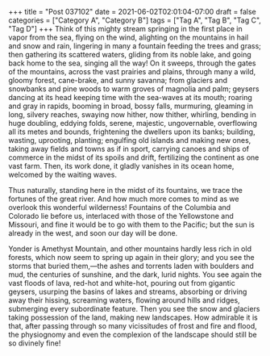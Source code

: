 +++
title = "Post 037102"
date = 2021-06-02T02:01:04-07:00
draft = false
categories = ["Category A", "Category B"]
tags = ["Tag A", "Tag B", "Tag C", "Tag D"]
+++
Think of this mighty stream springing in the first place in vapor from the sea, flying on the wind, alighting on the mountains in hail and snow and rain, lingering in many a fountain feeding the trees and grass; then gathering its scattered waters, gliding from its noble lake, and going back home to the sea, singing all the way! On it sweeps, through the gates of the mountains, across the vast prairies and plains, through many a wild, gloomy forest, cane-brake, and sunny savanna; from glaciers and snowbanks and pine woods to warm groves of magnolia and palm; geysers dancing at its head keeping time with the sea-waves at its mouth; roaring and gray in rapids, booming in broad, bossy falls, murmuring, gleaming in long, silvery reaches, swaying now hither, now thither, whirling, bending in huge doubling, eddying folds, serene, majestic, ungovernable, overflowing all its metes and bounds, frightening the dwellers upon its banks; building, wasting, uprooting, planting; engulfing old islands and making new ones, taking away fields and towns as if in sport, carrying canoes and ships of commerce in the midst of its spoils and drift, fertilizing the continent as one vast farm. Then, its work done, it gladly vanishes in its ocean home, welcomed by the waiting waves.

Thus naturally, standing here in the midst of its fountains, we trace the fortunes of the great river. And how much more comes to mind as we overlook this wonderful wilderness! Fountains of the Columbia and Colorado lie before us, interlaced with those of the Yellowstone and Missouri, and fine it would be to go with them to the Pacific; but the sun is already in the west, and soon our day will be done.

Yonder is Amethyst Mountain, and other mountains hardly less rich in old forests, which now seem to spring up again in their glory; and you see the storms that buried them,—the ashes and torrents laden with boulders and mud, the centuries of sunshine, and the dark, lurid nights. You see again the vast floods of lava, red-hot and white-hot, pouring out from gigantic geysers, usurping the basins of lakes and streams, absorbing or driving away their hissing, screaming waters, flowing around hills and ridges, submerging every subordinate feature. Then you see the snow and glaciers taking possession of the land, making new landscapes. How admirable it is that, after passing through so many vicissitudes of frost and fire and flood, the physiognomy and even the complexion of the landscape should still be so divinely fine!
